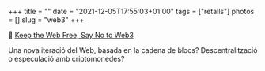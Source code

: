 +++
title = ""
date = "2021-12-05T17:55:03+01:00"
tags = ["retalls"]
photos = []
slug = "web3"
+++

📎 [Keep the Web Free, Say No to Web3](https://yesterweb.org/no-to-web3/)

Una nova iteració del Web, basada en la cadena de blocs? Descentralització o especulació amb criptomonedes?
